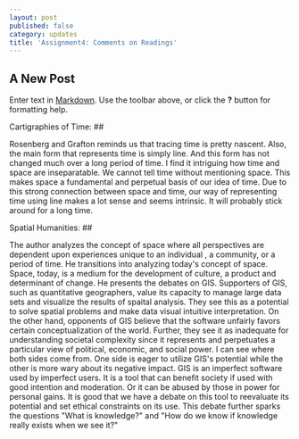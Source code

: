 ```yaml
---
layout: post
published: false
category: updates
title: 'Assignment4: Comments on Readings'
---
```

## A New Post

Enter text in [Markdown](http://daringfireball.net/projects/markdown/). Use the toolbar above, or click the **?** button for formatting help.

Cartigraphies of Time: ##


Rosenberg and Grafton reminds us that tracing time is pretty nascent. Also, the main form that  represents time is simply line. And this form has not changed much over a long period of time. I find it intriguing how time and space are inseparatable. We cannot tell time without mentioning space. This makes space a fundamental and perpetual basis of our idea of time. Due to this strong connection between space and time, our way of representing time using line makes a lot sense and seems intrinsic. It will probably stick around for a long time. 


Spatial Humanities: ##


The author analyzes the concept of space where all perspectives are dependent upon experiences unique to an individual , a community, or a period of time. He transitions into analyzing today's concept of space. Space, today, is a medium for the development of culture, a product and determinant of change. 
He presents the debates on GIS. Supporters of GIS, such as quantitative geographers, value its capacity to manage large data sets and visualize the results of spaital analysis. They see this as a potential to solve spatial problems and make data visual intuitive interpretation. On the other hand, opponents of GIS believe that the software unfairly favors certain conceptualization of the world. Further, they see it as inadequate for understanding societal complexity since it represents and perpetuates a particular view of political, economic, and social power. 
I can see where both sides come from. One side is eager to utilize GIS's potential while the other is more wary about its negative impact. GIS is an imperfect software used by imperfect users. It is a tool that can benefit society if used with good intention and moderation. Or it can be abused by those in power for personal gains. It is good that we have a debate on this tool to reevaluate its potential and set ethical constraints on its use. This debate further sparks the questions "What is knowledge?" and "How do we know if knowledge really exists when we see it?"
